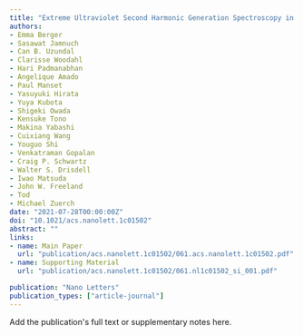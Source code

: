 ```yaml
---
title: "Extreme Ultraviolet Second Harmonic Generation Spectroscopy in a Polar Metal"
authors:
- Emma Berger
- Sasawat Jamnuch
- Can B. Uzundal
- Clarisse Woodahl
- Hari Padmanabhan
- Angelique Amado
- Paul Manset
- Yasuyuki Hirata
- Yuya Kubota
- Shigeki Owada
- Kensuke Tono
- Makina Yabashi
- Cuixiang Wang
- Youguo Shi
- Venkatraman Gopalan
- Craig P. Schwartz
- Walter S. Drisdell
- Iwao Matsuda
- John W. Freeland
- Tod
- Michael Zuerch
date: "2021-07-28T00:00:00Z"
doi: "10.1021/acs.nanolett.1c01502"
abstract: ""
links:
- name: Main Paper
  url: "publication/acs.nanolett.1c01502/061.acs.nanolett.1c01502.pdf" 
- name: Supporting Material
  url: "publication/acs.nanolett.1c01502/061.nl1c01502_si_001.pdf" 

publication: "Nano Letters"
publication_types: ["article-journal"]
---
```


Add the publication's full text or supplementary notes here.
